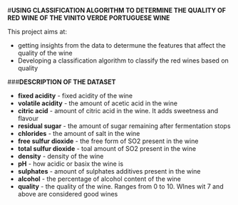 #**USING CLASSIFICATION ALGORITHM TO DETERMINE THE QUALITY OF RED WINE OF THE VINITO VERDE PORTUGUESE WINE**

This project aims at:

- getting insights from the data to determune the features that affect the quality of the wine 
- Developing a classification algorithm to classify the red wines based on quality 

###**DESCRIPTION OF THE DATASET**

- **fixed acidity** - fixed acidity of the wine 
- **volatile acidity** - the amount of acetic acid in the wine 
- **citric acid** - amount of citric acid in the wine. It adds sweetness and flavour
- **residual sugar** - the amount of sugar remaining after fermentation stops 
- **chlorides** - the amount of salt in the wine 
- **free sulfur dioxide** - the free form of SO2 present in the wine
- **total sulfur dioxide** - toal amount of SO2 present in the wine 
- **density** - density of the wine
- **pH** - how acidic or basix the wine is 
- **sulphates** - amount of sulphates additives present in the wine 
- **alcohol** - the percentage of alcohol content of the wine 
- **quality** - the quality of the wine. Ranges from 0 to 10. WInes wit 7 and above are considered good wines 
